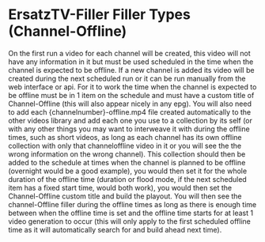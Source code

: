 # ErsatzTV-Filler Filler Types (Channel-Offline)

On the first run a video for each channel will be created, this video will not have any information in it but must be used scheduled in the time when the channel is expected to be offline.
If a new channel is added its video will be created during the next scheduled run or it can be run manually from the web interface or api.
For it to work the time when the channel is expected to be offline must be in 1 item on the schedule and must have a custom title of Channel-Offline (this will also appear nicely in any epg).
You will also need to add each {channelnumber}-offline.mp4 file created automatically to the other videos library and add each one you use to a collection by its self (or with any other things you may want to interweave it with during the offline times, such as short videos, as long as each channel has its own offline collection with only that channeloffline video in it or you will see the the wrong information on the wrong channel).
This collection should then be added to the schedule at times when the channel is planned to be offline (overnight would be a good example), you would then set it for the whole duration of the offline time (duration or flood mode, if the next scheduled item has a fixed start time, would both work), you would then set the Channel-Offline custom title and build the playout.
You will then see the channel-Offline filler during the offline times as long as there is enough time between when the offline time is set and the offline time starts for at least 1 video generation to occur (this will only apply to the first scheduled offline time as it will automatically search for and build ahead next time).
